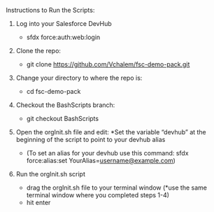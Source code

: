 Instructions to Run the Scripts:

1) Log into your Salesforce DevHub
    * sfdx force:auth:web:login

2) Clone the repo: 
    * git clone https://github.com/Vchalem/fsc-demo-pack.git
    
3) Change your directory to where the repo is: 
    * cd fsc-demo-pack

4) Checkout the BashScripts branch: 
   * git checkout BashScripts

5) Open the orgInit.sh file and edit: 
   *Set the variable “devhub” at the beginning of the script to point to your devhub alias
    * (To set an alias for your devhub use this command: sfdx force:alias:set YourAlias=username@example.com)
    
6) Run the orgInit.sh script
   * drag the orgInit.sh file to your terminal window (*use the same terminal window where you completed steps 1-4)
   * hit enter

